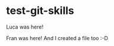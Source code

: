 # test-git-skills

Luca was here!

Fran was here! And I created a file too :-D
<script>
console.log ('viva la figa');
</script>
